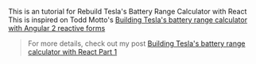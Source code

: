 This is an tutorial for Rebuild Tesla's Battery Range Calculator with React
This is inspired on Todd Motto's [Building Tesla's battery range calculator with Angular 2 reactive forms](https://toddmotto.com/building-tesla-range-calculator-angular-2-reactive-forms)

> For more details, check out my post [Building Tesla's battery range calculator with React Part 1](https://gyver98.github.io/blog/development/react/2017/02/13/react-tesla-battery-range-calculator-part1-english/)
